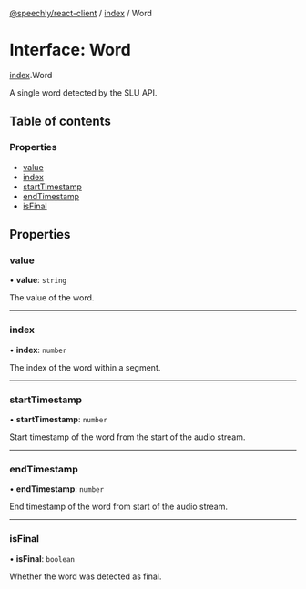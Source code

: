 [@speechly/react-client](../README.md) / [index](../modules/index.md) / Word

# Interface: Word

[index](../modules/index.md).Word

A single word detected by the SLU API.

## Table of contents

### Properties

- [value](index.Word.md#value)
- [index](index.Word.md#index)
- [startTimestamp](index.Word.md#starttimestamp)
- [endTimestamp](index.Word.md#endtimestamp)
- [isFinal](index.Word.md#isfinal)

## Properties

### value

• **value**: `string`

The value of the word.

___

### index

• **index**: `number`

The index of the word within a segment.

___

### startTimestamp

• **startTimestamp**: `number`

Start timestamp of the word from the start of the audio stream.

___

### endTimestamp

• **endTimestamp**: `number`

End timestamp of the word from start of the audio stream.

___

### isFinal

• **isFinal**: `boolean`

Whether the word was detected as final.
